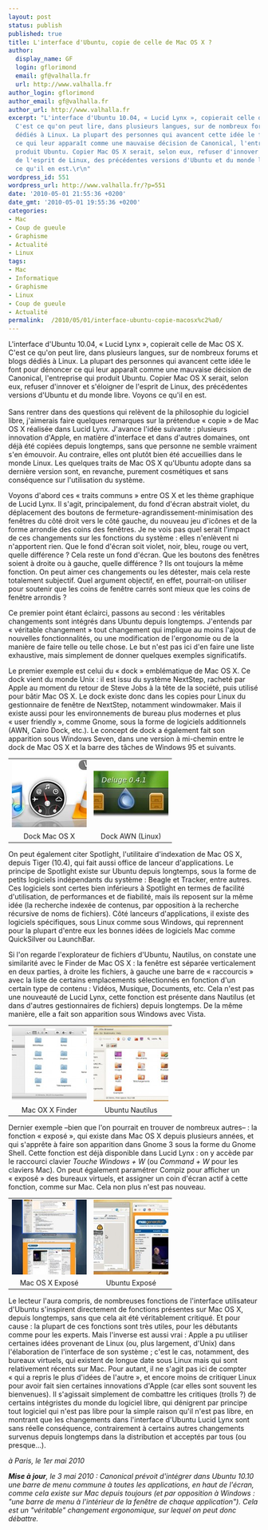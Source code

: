 ```yaml
---
layout: post
status: publish
published: true
title: L'interface d'Ubuntu, copie de celle de Mac OS X ?
author:
  display_name: GF
  login: gflorimond
  email: gf@valhalla.fr
  url: http://www.valhalla.fr
author_login: gflorimond
author_email: gf@valhalla.fr
author_url: http://www.valhalla.fr
excerpt: "L'interface d'Ubuntu 10.04, « Lucid Lynx », copierait celle de Mac OS X.
  C'est ce qu'on peut lire, dans plusieurs langues, sur de nombreux forums et blogs
  dédiés à Linux. La plupart des personnes qui avancent cette idée le font pour dénoncer
  ce qui leur apparaît comme une mauvaise décision de Canonical, l'entreprise qui
  produit Ubuntu. Copier Mac OS X serait, selon eux, refuser d'innover et s'éloigner
  de l'esprit de Linux, des précédentes versions d'Ubuntu et du monde libre. Voyons
  ce qu'il en est.\r\n"
wordpress_id: 551
wordpress_url: http://www.valhalla.fr/?p=551
date: '2010-05-01 21:55:36 +0200'
date_gmt: '2010-05-01 19:55:36 +0200'
categories:
- Mac
- Coup de gueule
- Graphisme
- Actualité
- Linux
tags:
- Mac
- Informatique
- Graphisme
- Linux
- Coup de gueule
- Actualité
permalink:  /2010/05/01/interface-ubuntu-copie-macosx%c2%a0/
---
```

<p>L'interface d'Ubuntu 10.04, « Lucid Lynx », copierait celle de Mac OS X. C'est ce qu'on peut lire, dans plusieurs langues, sur de nombreux forums et blogs dédiés à Linux. La plupart des personnes qui avancent cette idée le font pour dénoncer ce qui leur apparaît comme une mauvaise décision de Canonical, l'entreprise qui produit Ubuntu. Copier Mac OS X serait, selon eux, refuser d'innover et s'éloigner de l'esprit de Linux, des précédentes versions d'Ubuntu et du monde libre. Voyons ce qu'il en est.<br />
<a id="more"></a><a id="more-551"></a><br />
Sans rentrer dans des questions qui relèvent de la philosophie du logiciel libre, j'aimerais faire quelques remarques sur la prétendue « copie » de Mac OS X réalisée dans Lucid Lynx. J'avance l'idée suivante : plusieurs innovation d'Apple, en matière d'interface et dans d'autres domaines, ont déjà été copiées depuis longtemps, sans que personne ne semble vraiment s'en émouvoir. Au contraire, elles ont plutôt bien été accueillies dans le monde Linux. Les quelques traits de Mac OS X qu'Ubuntu adopte dans sa dernière version sont, en revanche, purement cosmétiques et sans conséquence sur l'utilisation du système.</p>
<p>Voyons d'abord ces « traits communs » entre OS X et les thème graphique de Lucid Lynx. Il s'agit, principalement, du fond d'écran abstrait violet, du déplacement des boutons de fermeture-agrandissement-minimisation des fenêtres du côté droit vers le côté gauche, du nouveau jeu d'icônes et de la forme arrondie des coins des fenêtres. Je ne vois pas quel serait l'impact de ces changements sur les fonctions du système : elles n'enlèvent ni n'apportent rien. Que le fond d'écran soit violet, noir, bleu, rouge ou vert, quelle différence ? Cela reste un fond d'écran. Que les boutons des fenêtres soient à droite ou à gauche, quelle différence ? Ils ont toujours la même fonction. On peut aimer ces changements ou les détester, mais cela reste totalement subjectif. Quel argument objectif, en effet, pourrait-on utiliser pour soutenir que les coins de fenêtre carrés sont mieux que les coins de fenêtre arrondis ?</p>
<p>Ce premier point étant éclairci, passons au second : les véritables changements sont intégrés dans Ubuntu depuis longtemps. J'entends par « véritable changement » tout changement qui implique au moins l'ajout de nouvelles fonctionnalités, ou une modification de l'ergonomie ou de la manière de faire telle ou telle chose. Le but n'est pas ici d'en faire une liste exhaustive, mais simplement de donner quelques exemples significatifs. </p>
<p>Le premier exemple est celui du « dock » emblématique de Mac OS X. Ce dock vient du monde Unix : il est issu du système NextStep, racheté par Apple au moment du retour de Steve Jobs à la tête de la société, puis utilisé pour bâtir Mac OS X. Le dock existe donc dans les copies pour Linux du gestionnaire de fenêtre de NextStep, notamment windowmaker. Mais il existe aussi pour les environnements de bureau plus modernes et plus « user friendly », comme Gnome, sous la forme de logiciels additionnels (AWN, Cairo Dock, etc.). Le concept de dock a également fait son apparition sous Windows Seven, dans une version à mi-chemin entre le dock de Mac OS X et la barre des tâches de Windows 95 et suivants.</p>
<table style="border:0px;width:80%;">
<tr>
<td><a href="/public/posts/2010-05-01-ubuntu-vs-mac/dock_m.jpg"><img src="/public/posts/2010-05-01-ubuntu-vs-mac/dock_m-150x136.jpg" alt="Mac OS X Dock" title="dock_m" width="150" height="136" class="aligncenter size-thumbnail wp-image-562" /></a></td>
<td><a href="/public/posts/2010-05-01-ubuntu-vs-mac/dock_u.jpg"><img src="/public/posts/2010-05-01-ubuntu-vs-mac/dock_u-150x96.jpg" alt="Ubuntu AWN Dock" title="dock_u" width="150" height="96" class="aligncenter size-thumbnail wp-image-563" /></a></td>
</tr>
<tr>
<td style="text-align:center;">Dock Mac OS X</td>
<td style="text-align:center;">Dock AWN (Linux)</td>
</tr>
</table>
<p></p>
<p>On peut également citer Spotlight, l'utilitaire d'indexation de Mac OS X, depuis Tiger (10.4), qui fait aussi office de lanceur d'applications. Le principe de Spotlight existe sur Ubuntu depuis longtemps, sous la forme de petits logiciels indépendants du système : Beagle et Tracker, entre autres. Ces logiciels sont certes bien inférieurs à Spotlight en termes de facilité d'utilisation, de performances et de fiabilité, mais ils reposent sur la même idée (la recherche indexée de contenus, par opposition à la recherche récursive de noms de fichiers). Côté lanceurs d'applications, il existe des logiciels spécifiques, sous Linux comme sous Windows, qui reprennent pour la plupart d'entre eux les bonnes idées de logiciels Mac comme QuickSilver ou LaunchBar.</p>
<p>Si l'on regarde l'explorateur de fichiers d'Ubuntu, Nautilus, on constate une similarité avec le Finder de Mac OS X : la fenêtre est séparée verticalement en deux parties, à droite les fichiers, à gauche une barre de « raccourcis » avec la liste de certains emplacements sélectionnés en fonction d'un certain type de contenu : Vidéos, Musique, Documents, etc. Cela n'est pas une nouveauté de Lucid Lynx, cette fonction est présente dans Nautilus (et dans d'autres gestionnaires de fichiers) depuis longtemps. De la même manière, elle a fait son apparition sous Windows avec Vista.</p>
<table style="border:0px;width:80%;">
<tr>
<td><a href="/public/posts/2010-05-01-ubuntu-vs-mac/finder_m.jpg"><img src="/public/posts/2010-05-01-ubuntu-vs-mac/finder_m-150x150.jpg" alt="Mac OS X (Snow Leopard) Finder" title="finder_m" width="150" height="150" class="aligncenter size-thumbnail wp-image-566" /></a></td>
<td><a href="/public/posts/2010-05-01-ubuntu-vs-mac/finder_u.jpg"><img src="/public/posts/2010-05-01-ubuntu-vs-mac/finder_u-150x150.jpg" alt="Ubuntu Nautilus" title="finder_u" width="150" height="150" class="aligncenter size-thumbnail wp-image-567" /></a></td>
</tr>
<tr>
<td style="text-align:center;">Mac OX X Finder</td>
<td style="text-align:center;">Ubuntu Nautilus</td>
</tr>
</table>
<p></p>
<p>Dernier exemple –bien que l'on pourrait en trouver de nombreux autres– : la fonction « exposé », qui existe dans Mac OS X depuis plusieurs années, et qui s'apprête à faire son apparition dans Gnome 3 sous la forme du Gnome Shell. Cette fonction est déjà disponible dans Lucid Lynx : on y accède par le raccourci clavier <i>Touche Windows + W</i> (ou <i>Command + W</i> pour les claviers Mac). On peut également paramétrer Compiz pour afficher un « exposé » des bureaux virtuels, et assigner un coin d'écran actif à cette fonction, comme sur Mac. Cela non plus n'est pas nouveau.</p>
<table style="border:0px;width:80%;">
<tr>
<td><a href="/public/posts/2010-05-01-ubuntu-vs-mac/expm.jpg"><img src="/public/posts/2010-05-01-ubuntu-vs-mac/expm-150x150.jpg" alt="Mac OS X Exposé" title="expm" width="150" height="150" class="aligncenter size-thumbnail wp-image-564" /></a></td>
<td><a href="/public/posts/2010-05-01-ubuntu-vs-mac/expu.jpg"><img src="/public/posts/2010-05-01-ubuntu-vs-mac/expu-150x150.jpg" alt="Ubuntu Exposé" title="expu" width="150" height="150" class="aligncenter size-thumbnail wp-image-565" /></a></td>
</tr>
<tr>
<td style="text-align:center;">Mac OS X Exposé</td>
<td style="text-align:center;">Ubuntu Exposé</td>
</tr>
</table>
<p></p>
<p>Le lecteur l'aura compris, de nombreuses fonctions de l'interface utilisateur d'Ubuntu s'inspirent directement de fonctions présentes sur Mac OS X, depuis longtemps, sans que cela ait été véritablement critiqué. Et pour cause : la plupart de ces fonctions sont très utiles, pour les débutants comme pour les experts. Mais l'inverse est aussi vrai : Apple a pu utiliser certaines idées provenant de Linux (ou, plus largement, d'Unix) dans l'élaboration de l'interface de son système ; c'est le cas, notamment, des bureaux virtuels, qui existent de longue date sous Linux mais qui sont relativement récents sur Mac. Pour autant, il ne s'agit pas ici de compter « qui a repris le plus d'idées de l'autre », et encore moins de critiquer Linux pour avoir fait sien certaines innovations d'Apple (car elles sont souvent les bienvenues). Il s'agissait simplement de combattre les critiques (trolls ?) de certains intégristes du monde du logiciel libre, qui dénigrent par principe tout logiciel qui n'est pas libre pour la simple raison qu'il n'est pas libre, en montrant que les changements dans l'interface d'Ubuntu Lucid Lynx sont sans réelle conséquence, contrairement à certains autres changements survenus depuis longtemps dans la distribution et acceptés par tous (ou presque...).</p>
<p><i>à Paris, le 1er mai 2010</i></p>
<p><i><b>Mise à jour</b>, le 3 mai 2010 : Canonical prévoit d'intégrer dans Ubuntu 10.10 une barre de menu commune à toutes les applications, en haut de l'écran, comme cela existe sur Mac depuis toujours (et par opposition à Windows : "une barre de menu à l'intérieur de la fenêtre de chaque application"). Cela est un "véritable" changement ergonomique, sur lequel on peut donc débattre.</i> </p>
